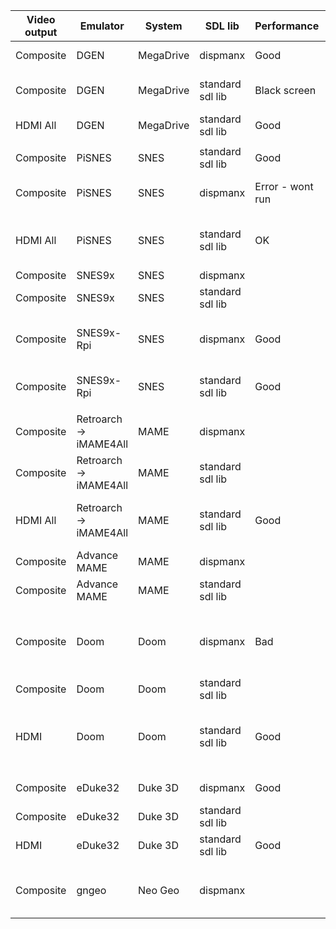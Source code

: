 |Video output|Emulator|System|SDL lib|Performance|Graphics|Sound|Test Rom|Emulation Station Command|Info
|---|---|---|---|---|---|---|---|---|---
|Composite|DGEN|MegaDrive|dispmanx|Good|Good|Good|Sonic the Hedgehog.smd|"export LD_LIBRARY_PATH=""/home/xbian/SDL12-kms-dispmanx/build/.libs""| /home/xbian/RetroPie/emulators/dgen-sdl/dgen %ROM%"|
|Composite|DGEN|MegaDrive|standard sdl lib|Black screen|Good|Good|Sonic the Hedgehog.smd|"/home/xbian/RetroPie/supplementary/runcommand/runcommand.sh 1 ""/home/xbian/RetroPie/emulators/dgen-sdl/dgen -f -r /home/xbian/RetroPie/configs/all/dgenrc %ROM%"""|
|HDMI All|DGEN|MegaDrive|standard sdl lib|Good|Good|Good|Sonic the Hedgehog.smd||
||||||||||
|Composite|PiSNES|SNES|standard sdl lib|Good|Good|Good|F-Zero.smc|/home/xbian/RetroPie/emulators/pisnes/snes9x %ROM%|
|Composite|PiSNES|SNES|dispmanx|Error - wont run|Error - won't run|Error - won't run|F-Zero.smc|"export LD_LIBRARY_PATH=""/home/xbian/SDL12-kms-dispmanx/build/.libs""| /home/xbian/RetroPie/emulators/pisnes/snes9x %ROM%"|
|HDMI All|PiSNES|SNES|standard sdl lib|OK|Slow down then run normal|Good|F-Zero.smc|/home/pi/RetroPie/emulators/pisnes/snes9x %ROM%|
|Composite|SNES9x|SNES|dispmanx||||||
|Composite|SNES9x|SNES|standard sdl lib||||||
|Composite|SNES9x-Rpi|SNES|dispmanx|Good|Good|Very bad constant popping|F-Zero.smc|"export LD_LIBRARY_PATH=""/home/xbian/SDL12-kms-dispmanx/build/.libs""| /home/xbian/RetroPie/emulators/snes9x-rpi/snes9x %ROM%"|
|Composite|SNES9x-Rpi|SNES|standard sdl lib|Good|Good|Clicks and pops|F-Zero.smc|/home/xbian/RetroPie/emulators/snes9x-rpi/snes9x %ROM%|
||||||||||
|Composite|Retroarch -> iMAME4All|MAME|dispmanx||||||
|Composite|Retroarch -> iMAME4All|MAME|standard sdl lib||||||
|HDMI All|Retroarch -> iMAME4All|MAME|standard sdl lib|Good|Good|Good|1943.zip , rainbow.zip|retroarch -L /home/pi/RetroPie/emulatorcores/imame4all-libretro/libretro.so --config /home/pi/RetroPie/configs/all/retroarch.cfg --appendconfig /home/pi/RetroPie/configs/mame/retroarch.cfg %ROM% |
|Composite|Advance MAME|MAME|dispmanx|||||"export LD_LIBRARY_PATH=""/home/xbian/SDL12-kms-dispmanx/build/.libs""| /home/xbian/RetroPie/emulators/advancemame-0.94.0/advmame %ROM%"|
|Composite|Advance MAME|MAME|standard sdl lib||||||
||||||||||
|Composite|Doom|Doom|dispmanx|Bad|None|Bad Sound|Doom1.wad|"export LD_LIBRARY_PATH=""/home/xbian/SDL12-kms-dispmanx/build/.libs""| /home/xbian/RetroPie/supplementary/runcommand/runcommand.sh 1 ""retroarch -L /home/xbian/RetroPie/emulatorcores/libretro-prboom/prboom_libretro.so --config /home/xbian/RetroPie/configs/all/retroarch.cfg --appendconfig /home/xbian/RetroPie/configs/doom/retroarch.cfg %ROM%"""|
|Composite|Doom|Doom|standard sdl lib||||||
|HDMI|Doom|Doom|standard sdl lib|Good|Good|Good|Doom1.wad|COMMAND=retroarch -L /home/pi/RetroPie/emulatorcores/libretro-prboom/prboom_libretro.so  --config /home/pi/RetroPie/configs/all/retroarch.cfg --appendconfig /home/pi/RetroPie/configs/doom/retroarch.cfg %ROM% PLATFORMID=1|
||||||||||
|Composite|eDuke32|Duke 3D|dispmanx|Good|Bad colour|Average|duke.grp Full version|"export LD_LIBRARY_PATH=""/home/xbian/SDL12-kms-dispmanx/build/.libs""| eduke32 -g %ROM% -gamegrp %ROM%"|
|Composite|eDuke32|Duke 3D|standard sdl lib||||||
|HDMI|eDuke32|Duke 3D|standard sdl lib|Good|Good|Good|duke,grp Full version||
||||||||||
|Composite|gngeo|Neo Geo|dispmanx||Error - won't run|Error - won't run|Double Dragon|"export LD_LIBRARY_PATH=""export LD_LIBRARY_PATH=""/home/xbian/SDL12-kms-dispmanx/build/.libs""| /home/xbian/RetroPie/emulators/gngeo-0.7/installdir/bin/gngeo -i /home/xbian/RetroPie/roms/neogeo -B /home/xbian/RetroPie/emulators/gngeo-0.7/neogeo-bios %ROM%"|